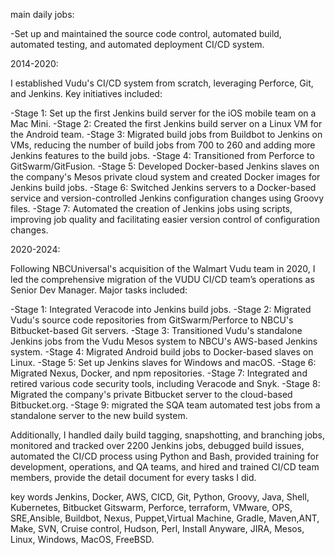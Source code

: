 main daily jobs:

-Set up and maintained the source code control, automated build, automated testing, and automated deployment CI/CD system.

2014-2020:


I established Vudu's CI/CD system from scratch, leveraging Perforce, Git, and Jenkins. Key initiatives included:

-Stage 1: Set up the first Jenkins build server for the iOS mobile team on a Mac Mini.
-Stage 2: Created the first Jenkins build server on a Linux VM for the Android team.
-Stage 3: Migrated build jobs from Buildbot to Jenkins on VMs, reducing the number of build jobs from 700 to 260 and adding more Jenkins features to the build jobs.
-Stage 4: Transitioned from Perforce to GitSwarm/GitFusion.
-Stage 5: Developed Docker-based Jenkins slaves on the company's Mesos private cloud system and created Docker images for Jenkins build jobs.
-Stage 6: Switched Jenkins servers to a Docker-based service and version-controlled Jenkins configuration changes using Groovy files.
-Stage 7: Automated the creation of Jenkins jobs using scripts, improving job quality and facilitating easier version control of configuration changes.

2020-2024:

Following NBCUniversal's acquisition of the Walmart Vudu team in 2020, I led the comprehensive migration of the VUDU CI/CD team’s operations as Senior Dev Manager. Major tasks included:

-Stage 1: Integrated Veracode into Jenkins build jobs.
-Stage 2: Migrated Vudu's source code repositories from GitSwarm/Perforce to NBCU's Bitbucket-based Git servers.
-Stage 3: Transitioned Vudu's standalone Jenkins jobs from the Vudu Mesos system to NBCU's AWS-based Jenkins system.
-Stage 4: Migrated Android build jobs to Docker-based slaves on Linux.
-Stage 5: Set up Jenkins slaves for Windows and macOS.
-Stage 6: Migrated Nexus, Docker, and npm repositories.
-Stage 7: Integrated and retired various code security tools, including Veracode and Snyk.
-Stage 8: Migrated the company's private Bitbucket server to the cloud-based Bitbucket.org.
-Stage 9: migrated the SQA team automated test jobs from a standalone server to the new build system.

Additionally, I handled daily build tagging, snapshotting, and branching jobs, monitored and tracked over 2200 Jenkins jobs, debugged build issues, automated the CI/CD process using Python and Bash, provided training for development, operations, and QA teams, and hired and trained CI/CD team members, provide the detail document for every tasks I did.

key words
Jenkins, Docker, AWS, CICD, Git, Python, Groovy, Java, Shell, Kubernetes, Bitbucket Gitswarm, Perforce, terraform, VMware, OPS, SRE,Ansible, Buildbot, Nexus, Puppet,Virtual Machine, Gradle, Maven,ANT, Make, SVN, Cruise control, Hudson, Perl, Install Anyware, JIRA, Mesos, Linux, Windows, MacOS, FreeBSD.
